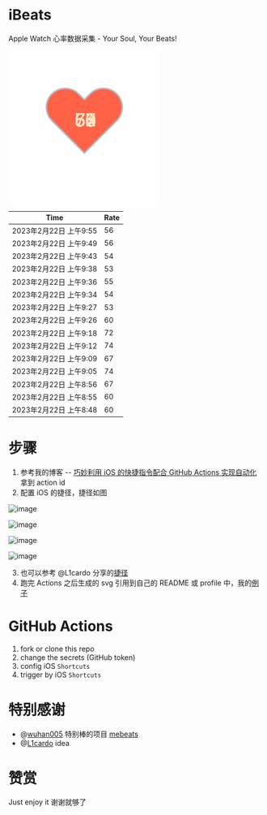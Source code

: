 # iBeats
Apple Watch 心率数据采集 - Your Soul, Your Beats!

![](./files/heart.svg)

<!--START_SECTION:my_heart_rate-->
| Time | Rate | 
 | ---- | ---- | 
| 2023年2月22日 上午9:55 | 56 |
| 2023年2月22日 上午9:49 | 56 |
| 2023年2月22日 上午9:43 | 54 |
| 2023年2月22日 上午9:38 | 53 |
| 2023年2月22日 上午9:36 | 55 |
| 2023年2月22日 上午9:34 | 54 |
| 2023年2月22日 上午9:27 | 53 |
| 2023年2月22日 上午9:26 | 60 |
| 2023年2月22日 上午9:18 | 72 |
| 2023年2月22日 上午9:12 | 74 |
| 2023年2月22日 上午9:09 | 67 |
| 2023年2月22日 上午9:05 | 74 |
| 2023年2月22日 上午8:56 | 67 |
| 2023年2月22日 上午8:55 | 60 |
| 2023年2月22日 上午8:48 | 60 |

<!--END_SECTION:my_heart_rate-->

# 步骤
1. 参考我的博客 -- [巧妙利用 iOS 的快捷指令配合 GitHub Actions 实现自动化](https://github.com/yihong0618/gitblog/issues/198) 拿到 action id
2. 配置 iOS 的捷径，捷径如图

![image](https://user-images.githubusercontent.com/15976103/122154218-0db0b480-ce97-11eb-93bb-5aec07c558dc.png)

![image](https://user-images.githubusercontent.com/15976103/122154236-186b4980-ce97-11eb-8e4b-70551a0391ae.png)

![image](https://user-images.githubusercontent.com/15976103/122154268-2d47dd00-ce97-11eb-902e-3acf292265a9.png)

![image](https://user-images.githubusercontent.com/15976103/122174055-fa144680-ceb4-11eb-9be2-3eb83cd516f7.png)

3. 也可以参考 @L1cardo 分享的[捷径](https://www.icloud.com/shortcuts/6ab6047b459c41ad822ad6b94b1c03d4)
4. 跑完 Actions 之后生成的 svg 引用到自己的 README 或 profile 中，我的[例子](https://github.com/yihong0618) 

# GitHub Actions

1. fork or clone this repo
2. change the secrets (GitHub token)
3. config iOS `Shortcuts` 
4. trigger by iOS `Shortcuts`

# 特别感谢
- @[wuhan005](https://github.com/wuhan005) 特别棒的项目 [mebeats](https://github.com/wuhan005/mebeats)
- @[L1cardo](https://github.com/L1cardo) idea

# 赞赏
Just enjoy it
谢谢就够了
